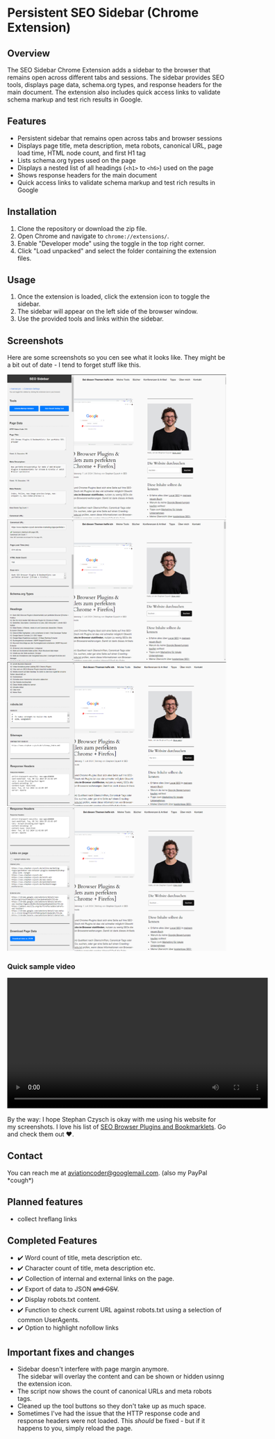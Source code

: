 # Persistent SEO Sidebar (Chrome Extension)

## Overview

The SEO Sidebar Chrome Extension adds a sidebar to the browser that remains open across different tabs and sessions. The sidebar provides SEO tools, displays page data, schema.org types, and response headers for the main document. The extension also includes quick access links to validate schema markup and test rich results in Google.

## Features

- Persistent sidebar that remains open across tabs and browser sessions
- Displays page title, meta description, meta robots, canonical URL, page load time, HTML node count, and first H1 tag
- Lists schema.org types used on the page
- Displays a nested list of all headings (`<h1>` to `<h6>`) used on the page
- Shows response headers for the main document
- Quick access links to validate schema markup and test rich results in Google

## Installation

1. Clone the repository or download the zip file.
2. Open Chrome and navigate to `chrome://extensions/`.
3. Enable "Developer mode" using the toggle in the top right corner.
4. Click "Load unpacked" and select the folder containing the extension files.

## Usage

1. Once the extension is loaded, click the extension icon to toggle the sidebar.
2. The sidebar will appear on the left side of the browser window.
3. Use the provided tools and links within the sidebar.

## Screenshots
Here are some screenshots so you cen see what it looks like. They might be a bit out of date - I tend to forget stuff like this.

![First view of the thing](screenshots/1.4_1.png)
![First view of the thing](screenshots/1.4_2.png)
![First view of the thing](screenshots/1.4_3.png)
![First view of the thing](screenshots/1.4_4.png)


### Quick sample video

<video width="600" controls>
  <source src="screenshots/seosidebar_1.4_video.mp4" type="video/mp4">
  Your browser does not support the video tag.
</video>


By the way: I hope Stephan Czysch is okay with me using his website for my screenshots. I love his list of [SEO Browser Plugins and Bookmarklets](https://www.stephan-czysch.de/online-marketing-tipps/perfekter-seo-browser-plugins-bookmarklets). Go and check them out ❤️.

## Contact
You can reach me at aviationcoder@googlemail.com. 
(also my PayPal \*cough\*)

## Planned features
- collect hreflang links



## Completed Features
- ✔️ Word count of title, meta description etc.
- ✔️ Character count of title, meta description etc.
- ✔️ Collection of internal and external links on the page.
- ✔️ Export of data to JSON ~~and CSV~~.
- ✔️ Display robots.txt content.
- ✔️ Function to check current URL against robots.txt using a selection of common UserAgents.
- ✔️ Option to highlight nofollow links

## Important fixes and changes
- Sidebar doesn't interfere with page margin anymore.<br>
  The sidebar will overlay the content and can be shown or hidden usinng the extension icon.
- The script now shows the count of canonical URLs and meta robots tags.
- Cleaned up the tool buttons so they don't take up as much space.
- Sometimes I've had the issue that the HTTP response code and response headers were not loaded. This _should_ be fixed - but if it happens to you, simply reload the page.

